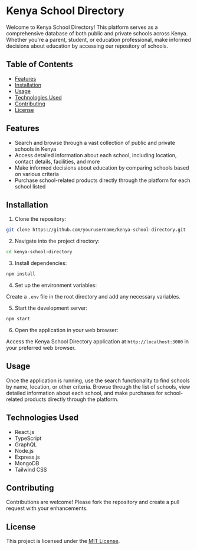 # Kenya School Directory

Welcome to Kenya School Directory! This platform serves as a comprehensive database of both public and private schools across Kenya. Whether you're a parent, student, or education professional, make informed decisions about education by accessing our repository of schools.

## Table of Contents

- [Features](#features)
- [Installation](#installation)
- [Usage](#usage)
- [Technologies Used](#technologies-used)
- [Contributing](#contributing)
- [License](#license)

## Features

- Search and browse through a vast collection of public and private schools in Kenya
- Access detailed information about each school, including location, contact details, facilities, and more
- Make informed decisions about education by comparing schools based on various criteria
- Purchase school-related products directly through the platform for each school listed

## Installation

1. Clone the repository:

```bash
git clone https://github.com/yourusername/kenya-school-directory.git
```

2. Navigate into the project directory:

```bash
cd kenya-school-directory
```

3. Install dependencies:

```bash
npm install
```

4. Set up the environment variables:

Create a `.env` file in the root directory and add any necessary variables.

5. Start the development server:

```bash
npm start
```

6. Open the application in your web browser:

Access the Kenya School Directory application at `http://localhost:3000` in your preferred web browser.

## Usage

Once the application is running, use the search functionality to find schools by name, location, or other criteria. Browse through the list of schools, view detailed information about each school, and make purchases for school-related products directly through the platform.

## Technologies Used

- React.js
- TypeScript
- GraphQL
- Node.js
- Express.js
- MongoDB
- Tailwind CSS

## Contributing

Contributions are welcome! Please fork the repository and create a pull request with your enhancements.

## License

This project is licensed under the [MIT License](LICENSE).
